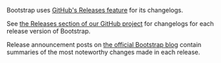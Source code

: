 Bootstrap uses [GitHub's Releases feature](https://github.com/blog/1547-release-your-software) for its changelogs.

See [the Releases section of our GitHub project](https://github.com/twbs/bootstrap/releases) for changelogs for each release version of Bootstrap.

Release announcement posts on [the official Bootstrap blog](http://blog.getbootstrap.com) contain summaries of the most noteworthy changes made in each release.